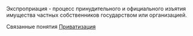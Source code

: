 Экспроприация - процесс принудительного и официального изъятия имущества частных собственников государством или организацией.  

Связанные понятия [Приватизация](Приватизация.md)

